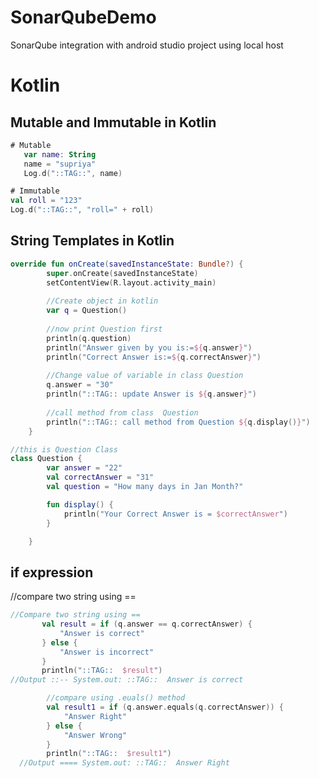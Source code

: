 # SonarQubeDemo
SonarQube integration with android studio project using local host

# Kotlin
## Mutable and Immutable in Kotlin
```kotlin
# Mutable
   var name: String
   name = "supriya"
   Log.d("::TAG::", name)
   ```
   ```kotlin
# Immutable
 val roll = "123"
 Log.d("::TAG::", "roll=" + roll)
 ```
## String Templates in Kotlin
```kotlin
override fun onCreate(savedInstanceState: Bundle?) {
        super.onCreate(savedInstanceState)
        setContentView(R.layout.activity_main)
        
        //Create object in kotlin
        var q = Question()
        
        //now print Question first
        println(q.question)
        println("Answer given by you is:=${q.answer}")
        println("Correct Answer is:=${q.correctAnswer}")
        
        //Change value of variable in class Question
        q.answer = "30"
        println("::TAG:: update Answer is ${q.answer}")
        
        //call method from class  Question
        println("::TAG:: call method from Question ${q.display()}")
    }
```
```kotlin
//this is Question Class
class Question {
        var answer = "22"
        val correctAnswer = "31"
        val question = "How many days in Jan Month?"

        fun display() {
            println("Your Correct Answer is = $correctAnswer")
        }

    }
 ```
 ## if expression 
 //compare two string using ==
 ```kotlin
 //Compare two string using ==
        val result = if (q.answer == q.correctAnswer) {
            "Answer is correct"
        } else {
            "Answer is incorrect"
        }
        println("::TAG::  $result")
 //Output ::-- System.out: ::TAG::  Answer is correct

```

```kotlin
        //compare using .euals() method
        val result1 = if (q.answer.equals(q.correctAnswer)) {
            "Answer Right"
        } else {
            "Answer Wrong"
        }
        println("::TAG::  $result1")
  //Output ==== System.out: ::TAG::  Answer Right
 ```
